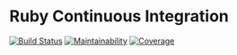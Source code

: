 # Ruby Continuous Integration
[![Build Status](https://travis-ci.org/aguua/testowanieRuby.svg?branch=master)](https://travis-ci.org/aguua/testowanieRuby)
[![Maintainability](https://api.codeclimate.com/v1/badges/d1bb81567860b79a6165/maintainability)](https://codeclimate.com/github/aguua/testowanieRuby/maintainability)
[![Coverage](https://api.codeclimate.com/v1/badges/d1bb81567860b79a6165/test_coverage)](https://codeclimate.com/github/aguua/testowanieRuby/test_coverage)


